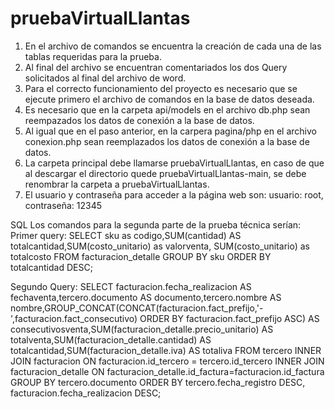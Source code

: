 # pruebaVirtualLlantas
1. En el archivo de comandos se encuentra la creación de cada una de las tablas requeridas para la prueba.
2. Al final del archivo se encuentran comentariados los dos Query solicitados al final del archivo de word.
3. Para el correcto funcionamiento del proyecto es necesario que se ejecute primero el archivo de comandos en la base de datos deseada.
4. Es necesario que en la carpeta api/models en el archivo db.php sean reempazados los datos de conexión a la base de datos.
5. Al igual que en el paso anterior, en la carpera pagina/php en el archivo conexion.php sean reemplazados los datos de conexión a la base de datos.
6. La carpeta principal debe llamarse pruebaVirtualLlantas, en caso de que al descargar el directorio quede pruebaVirtualLlantas-main, se debe renombrar la carpeta a pruebaVirtualLlantas.
7. El usuario y contraseña para acceder a la página web son: usuario: root, contraseña: 12345

SQL
Los comandos para la segunda parte de la prueba técnica serían:
Primer query: SELECT sku as codigo,SUM(cantidad) AS totalcantidad,SUM(costo_unitario) as valorventa, SUM(costo_unitario) as totalcosto FROM facturacion_detalle GROUP BY sku ORDER BY totalcantidad DESC;

Segundo Query: SELECT facturacion.fecha_realizacion AS fechaventa,tercero.documento AS documento,tercero.nombre AS nombre,GROUP_CONCAT(CONCAT(facturacion.fact_prefijo,'-',facturacion.fact_consecutivo) ORDER BY facturacion.fact_prefijo ASC) AS consecutivosventa,SUM(facturacion_detalle.precio_unitario) AS totalventa,SUM(facturacion_detalle.cantidad) AS totalcantidad,SUM(facturacion_detalle.iva) AS totaliva FROM tercero INNER JOIN facturacion ON facturacion.id_tercero = tercero.id_tercero INNER JOIN facturacion_detalle ON facturacion_detalle.id_factura=facturacion.id_factura GROUP BY tercero.documento ORDER BY tercero.fecha_registro DESC, facturacion.fecha_realizacion DESC;